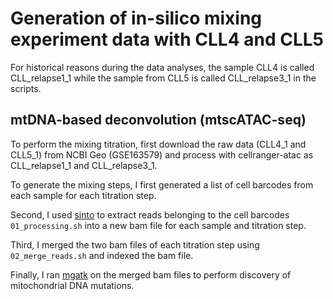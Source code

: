 # Generation of in-silico mixing experiment data with CLL4 and CLL5

For historical reasons during the data analyses, the sample CLL4 is called CLL_relapse1_1 while the sample from CLL5 is called CLL_relapse3_1
in the scripts. 

## mtDNA-based deconvolution (mtscATAC-seq) 
To perform the mixing titration, first download the raw data (CLL4_1 and CLL5_1) from NCBI Geo (GSE163579) and process with cellranger-atac
as CLL_relapse1_1 and CLL_relapse3_1.

To generate the mixing steps, I first generated a list of cell barcodes from each sample for each titration step.

Second, I used [sinto](https://github.com/timoast/sinto) to extract reads belonging to the cell barcodes ```01_processing.sh``` 
into a new bam file for each sample and titration step.

Third, I merged the two bam files of each titration step using ```02_merge_reads.sh``` and indexed the bam file.

Finally, I ran [mgatk](https://github.com/caleblareau/mgatk) on the merged bam files to perform discovery of mitochondrial DNA mutations.


